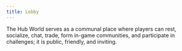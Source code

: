 ```yaml
---
title: Lobby
---
```

The Hub World serves as a communal place where players can rest, socialize, chat, trade, form in-game communities, and participate in challenges; it is public, friendly, and inviting.

